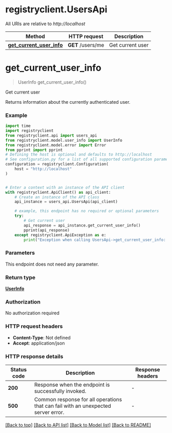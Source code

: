 # registryclient.UsersApi

All URIs are relative to *http://localhost*

Method | HTTP request | Description
------------- | ------------- | -------------
[**get_current_user_info**](UsersApi.md#get_current_user_info) | **GET** /users/me | Get current user


# **get_current_user_info**
> UserInfo get_current_user_info()

Get current user

Returns information about the currently authenticated user.

### Example


```python
import time
import registryclient
from registryclient.api import users_api
from registryclient.model.user_info import UserInfo
from registryclient.model.error import Error
from pprint import pprint
# Defining the host is optional and defaults to http://localhost
# See configuration.py for a list of all supported configuration parameters.
configuration = registryclient.Configuration(
    host = "http://localhost"
)


# Enter a context with an instance of the API client
with registryclient.ApiClient() as api_client:
    # Create an instance of the API class
    api_instance = users_api.UsersApi(api_client)

    # example, this endpoint has no required or optional parameters
    try:
        # Get current user
        api_response = api_instance.get_current_user_info()
        pprint(api_response)
    except registryclient.ApiException as e:
        print("Exception when calling UsersApi->get_current_user_info: %s\n" % e)
```


### Parameters
This endpoint does not need any parameter.

### Return type

[**UserInfo**](UserInfo.md)

### Authorization

No authorization required

### HTTP request headers

 - **Content-Type**: Not defined
 - **Accept**: application/json


### HTTP response details

| Status code | Description | Response headers |
|-------------|-------------|------------------|
**200** | Response when the endpoint is successfully invoked. |  -  |
**500** | Common response for all operations that can fail with an unexpected server error. |  -  |

[[Back to top]](#) [[Back to API list]](../README.md#documentation-for-api-endpoints) [[Back to Model list]](../README.md#documentation-for-models) [[Back to README]](../README.md)

